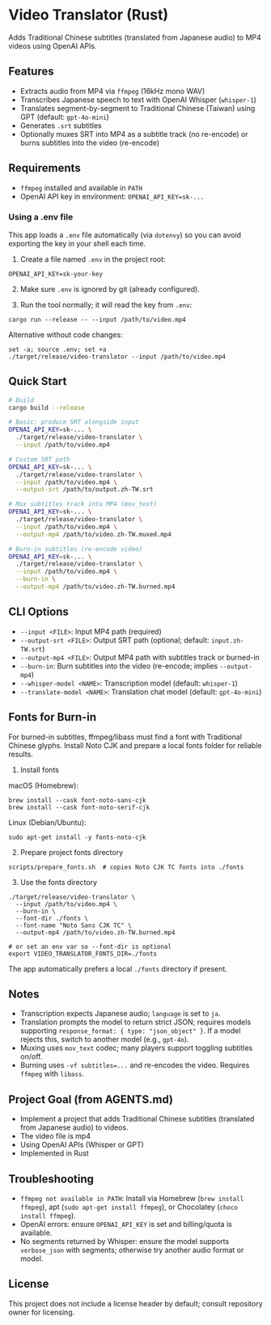 # Video Translator (Rust)

Adds Traditional Chinese subtitles (translated from Japanese audio) to MP4 videos using OpenAI APIs.

## Features

- Extracts audio from MP4 via `ffmpeg` (16kHz mono WAV)
- Transcribes Japanese speech to text with OpenAI Whisper (`whisper-1`)
- Translates segment-by-segment to Traditional Chinese (Taiwan) using GPT (default: `gpt-4o-mini`)
- Generates `.srt` subtitles
- Optionally muxes SRT into MP4 as a subtitle track (no re-encode) or burns subtitles into the video (re-encode)

## Requirements

- `ffmpeg` installed and available in `PATH`
- OpenAI API key in environment: `OPENAI_API_KEY=sk-...`

### Using a .env file

This app loads a `.env` file automatically (via `dotenvy`) so you can avoid exporting the key in your shell each time.

1) Create a file named `.env` in the project root:

```
OPENAI_API_KEY=sk-your-key
```

2) Make sure `.env` is ignored by git (already configured).

3) Run the tool normally; it will read the key from `.env`:

```
cargo run --release -- --input /path/to/video.mp4
```

Alternative without code changes:

```
set -a; source .env; set +a
./target/release/video-translator --input /path/to/video.mp4
```

## Quick Start

```bash
# Build
cargo build --release

# Basic: produce SRT alongside input
OPENAI_API_KEY=sk-... \
  ./target/release/video-translator \
  --input /path/to/video.mp4

# Custom SRT path
OPENAI_API_KEY=sk-... \
  ./target/release/video-translator \
  --input /path/to/video.mp4 \
  --output-srt /path/to/output.zh-TW.srt

# Mux subtitles track into MP4 (mov_text)
OPENAI_API_KEY=sk-... \
  ./target/release/video-translator \
  --input /path/to/video.mp4 \
  --output-mp4 /path/to/video.zh-TW.muxed.mp4

# Burn-in subtitles (re-encode video)
OPENAI_API_KEY=sk-... \
  ./target/release/video-translator \
  --input /path/to/video.mp4 \
  --burn-in \
  --output-mp4 /path/to/video.zh-TW.burned.mp4
```

## CLI Options

- `--input <FILE>`: Input MP4 path (required)
- `--output-srt <FILE>`: Output SRT path (optional; default: `input.zh-TW.srt`)
- `--output-mp4 <FILE>`: Output MP4 path with subtitles track or burned-in
- `--burn-in`: Burn subtitles into the video (re-encode; implies `--output-mp4`)
- `--whisper-model <NAME>`: Transcription model (default: `whisper-1`)
- `--translate-model <NAME>`: Translation chat model (default: `gpt-4o-mini`)

## Fonts for Burn-in

For burned-in subtitles, ffmpeg/libass must find a font with Traditional Chinese glyphs. Install Noto CJK and prepare a local fonts folder for reliable results.

1) Install fonts

macOS (Homebrew):

```
brew install --cask font-noto-sans-cjk
brew install --cask font-noto-serif-cjk
```

Linux (Debian/Ubuntu):

```
sudo apt-get install -y fonts-noto-cjk
```

2) Prepare project fonts directory

```
scripts/prepare_fonts.sh  # copies Noto CJK TC fonts into ./fonts
```

3) Use the fonts directory

```
./target/release/video-translator \
  --input /path/to/video.mp4 \
  --burn-in \
  --font-dir ./fonts \
  --font-name "Noto Sans CJK TC" \
  --output-mp4 /path/to/video.zh-TW.burned.mp4

# or set an env var so --font-dir is optional
export VIDEO_TRANSLATOR_FONTS_DIR=./fonts
```

The app automatically prefers a local `./fonts` directory if present.

## Notes

- Transcription expects Japanese audio; `language` is set to `ja`.
- Translation prompts the model to return strict JSON; requires models supporting `response_format: { type: "json_object" }`. If a model rejects this, switch to another model (e.g., `gpt-4o`).
- Muxing uses `mov_text` codec; many players support toggling subtitles on/off.
- Burning uses `-vf subtitles=...` and re-encodes the video. Requires `ffmpeg` with `libass`.

## Project Goal (from AGENTS.md)

- Implement a project that adds Traditional Chinese subtitles (translated from Japanese audio) to videos.
- The video file is mp4
- Using OpenAI APIs (Whisper or GPT)
- Implemented in Rust

## Troubleshooting

- `ffmpeg not available in PATH`: Install via Homebrew (`brew install ffmpeg`), apt (`sudo apt-get install ffmpeg`), or Chocolatey (`choco install ffmpeg`).
- OpenAI errors: ensure `OPENAI_API_KEY` is set and billing/quota is available.
- No segments returned by Whisper: ensure the model supports `verbose_json` with segments; otherwise try another audio format or model.

## License

This project does not include a license header by default; consult repository owner for licensing.
